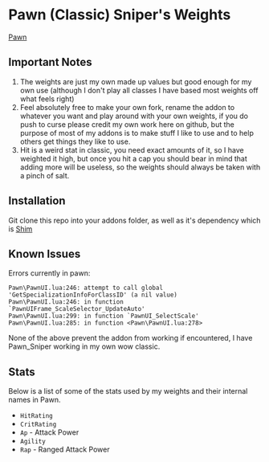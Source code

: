 # Pawn (Classic) Sniper's Weights

[Pawn](https://www.curseforge.com/wow/addons/pawn)

## Important Notes

1) The weights are just my own made up values but good enough for my own use (although I don't play all classes I have based most weights off what feels right)
2) Feel absolutely free to make your own fork, rename the addon to whatever you want and play around with your own weights, if you do push to curse please credit my own work here on github, but the purpose of most of my addons is to make stuff I like to use and to help others get things they like to use.
3) Hit is a weird stat in classic, you need exact amounts of it, so I have weighted it high, but once you hit a cap you should bear in mind that adding more will be useless, so the weights should always be taken with a pinch of salt.

## Installation

Git clone this repo into your addons folder, as well as it's dependency which is [Shim](https://github.com/ps-wow/_shim)

## Known Issues

Errors currently in pawn:

    Pawn\PawnUI.lua:246: attempt to call global 'GetSpecializationInfoForClassID' (a nil value)
    Pawn\PawnUI.lua:246: in function `PawnUIFrame_ScaleSelector_UpdateAuto'
    Pawn\PawnUI.lua:299: in function `PawnUI_SelectScale'
    Pawn\PawnUI.lua:285: in function <Pawn\PawnUI.lua:278>
    
None of the above prevent the addon from working if encountered, I have Pawn_Sniper working in my own wow classic.

## Stats

Below is a list of some of the stats used by my weights and their internal names in Pawn.

- `HitRating`
- `CritRating`
- `Ap` - Attack Power
- `Agility`
- `Rap` - Ranged Attack Power
